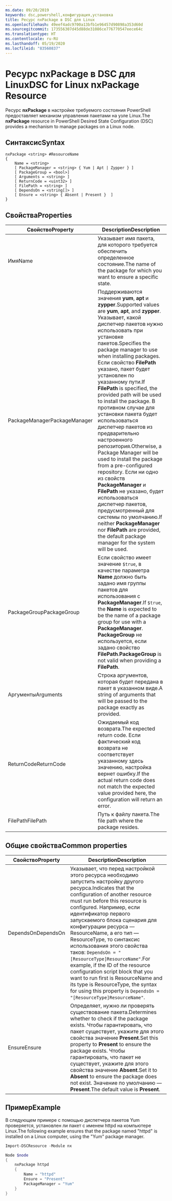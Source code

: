 ```yaml
---
ms.date: 09/20/2019
keywords: dsc,powershell,конфигурация,установка
title: Ресурс nxPackage в DSC для Linux
ms.openlocfilehash: 49eef4adc9700a13bfb1e96457d90898a353d60d
ms.sourcegitcommit: 173556307d45d88de31086ce776770547eece64c
ms.translationtype: HT
ms.contentlocale: ru-RU
ms.lasthandoff: 05/19/2020
ms.locfileid: "83560837"
---
```

# <a name="dsc-for-linux-nxpackage-resource"></a><span data-ttu-id="f8d41-103">Ресурс nxPackage в DSC для Linux</span><span class="sxs-lookup"><span data-stu-id="f8d41-103">DSC for Linux nxPackage Resource</span></span>

<span data-ttu-id="f8d41-104">Ресурс **nxPackage** в настройке требуемого состояния PowerShell предоставляет механизм управления пакетами на узле Linux.</span><span class="sxs-lookup"><span data-stu-id="f8d41-104">The **nxPackage** resource in PowerShell Desired State Configuration (DSC) provides a mechanism to manage packages on a Linux node.</span></span>

## <a name="syntax"></a><span data-ttu-id="f8d41-105">Синтаксис</span><span class="sxs-lookup"><span data-stu-id="f8d41-105">Syntax</span></span>

```Syntax
nxPackage <string> #ResourceName
{
    Name = <string>
    [ PackageManager = <string> { Yum | Apt | Zypper } ]
    [ PackageGroup = <bool>]
    [ Arguments = <string> ]
    [ ReturnCode = <uint32> ]
    [ FilePath = <string> ]
    [ DependsOn = <string[]> ]
    [ Ensure = <string> { Absent | Present }  ]
}
```

## <a name="properties"></a><span data-ttu-id="f8d41-106">Свойства</span><span class="sxs-lookup"><span data-stu-id="f8d41-106">Properties</span></span>

|<span data-ttu-id="f8d41-107">Свойство</span><span class="sxs-lookup"><span data-stu-id="f8d41-107">Property</span></span> |<span data-ttu-id="f8d41-108">Description</span><span class="sxs-lookup"><span data-stu-id="f8d41-108">Description</span></span> |
|---|---|
|<span data-ttu-id="f8d41-109">Имя</span><span class="sxs-lookup"><span data-stu-id="f8d41-109">Name</span></span> |<span data-ttu-id="f8d41-110">Указывает имя пакета, для которого требуется обеспечить определенное состояние.</span><span class="sxs-lookup"><span data-stu-id="f8d41-110">The name of the package for which you want to ensure a specific state.</span></span> |
|<span data-ttu-id="f8d41-111">PackageManager</span><span class="sxs-lookup"><span data-stu-id="f8d41-111">PackageManager</span></span> |<span data-ttu-id="f8d41-112">Поддерживаются значения **yum**, **apt** и **zypper**.</span><span class="sxs-lookup"><span data-stu-id="f8d41-112">Supported values are **yum**, **apt**, and **zypper**.</span></span> <span data-ttu-id="f8d41-113">Указывает, какой диспетчер пакетов нужно использовать при установке пакетов.</span><span class="sxs-lookup"><span data-stu-id="f8d41-113">Specifies the package manager to use when installing packages.</span></span> <span data-ttu-id="f8d41-114">Если свойство **FilePath** указано, пакет будет установлен по указанному пути.</span><span class="sxs-lookup"><span data-stu-id="f8d41-114">If **FilePath** is specified, the provided path will be used to install the package.</span></span> <span data-ttu-id="f8d41-115">В противном случае для установки пакета будет использоваться диспетчер пакетов из предварительно настроенного репозитория.</span><span class="sxs-lookup"><span data-stu-id="f8d41-115">Otherwise, a Package Manager will be used to install the package from a pre-configured repository.</span></span> <span data-ttu-id="f8d41-116">Если ни одно из свойств **PackageManager** и **FilePath** не указано, будет использоваться диспетчер пакетов, предусмотренный для системы по умолчанию.</span><span class="sxs-lookup"><span data-stu-id="f8d41-116">If neither **PackageManager** nor **FilePath** are provided, the default package manager for the system will be used.</span></span> |
|<span data-ttu-id="f8d41-117">PackageGroup</span><span class="sxs-lookup"><span data-stu-id="f8d41-117">PackageGroup</span></span> |<span data-ttu-id="f8d41-118">Если свойство имеет значение `$true`, в качестве параметра **Name** должно быть задано имя группы пакетов для использования с **PackageManager**.</span><span class="sxs-lookup"><span data-stu-id="f8d41-118">If `$true`, the **Name** is expected to be the name of a package group for use with a **PackageManager**.</span></span> <span data-ttu-id="f8d41-119">**PackageGroup** не используется, если задано свойство **FilePath**.</span><span class="sxs-lookup"><span data-stu-id="f8d41-119">**PackageGroup** is not valid when providing a **FilePath**.</span></span> |
|<span data-ttu-id="f8d41-120">Аргументы</span><span class="sxs-lookup"><span data-stu-id="f8d41-120">Arguments</span></span> |<span data-ttu-id="f8d41-121">Строка аргументов, которая будет передана в пакет в указанном виде.</span><span class="sxs-lookup"><span data-stu-id="f8d41-121">A string of arguments that will be passed to the package exactly as provided.</span></span> |
|<span data-ttu-id="f8d41-122">ReturnCode</span><span class="sxs-lookup"><span data-stu-id="f8d41-122">ReturnCode</span></span> |<span data-ttu-id="f8d41-123">Ожидаемый код возврата.</span><span class="sxs-lookup"><span data-stu-id="f8d41-123">The expected return code.</span></span> <span data-ttu-id="f8d41-124">Если фактический код возврата не соответствует указанному здесь значению, настройка вернет ошибку.</span><span class="sxs-lookup"><span data-stu-id="f8d41-124">If the actual return code does not match the expected value provided here, the configuration will return an error.</span></span> |
|<span data-ttu-id="f8d41-125">FilePath</span><span class="sxs-lookup"><span data-stu-id="f8d41-125">FilePath</span></span> |<span data-ttu-id="f8d41-126">Путь к файлу пакета.</span><span class="sxs-lookup"><span data-stu-id="f8d41-126">The file path where the package resides.</span></span> |

## <a name="common-properties"></a><span data-ttu-id="f8d41-127">Общие свойства</span><span class="sxs-lookup"><span data-stu-id="f8d41-127">Common properties</span></span>

|<span data-ttu-id="f8d41-128">Свойство</span><span class="sxs-lookup"><span data-stu-id="f8d41-128">Property</span></span> |<span data-ttu-id="f8d41-129">Description</span><span class="sxs-lookup"><span data-stu-id="f8d41-129">Description</span></span> |
|---|---|
|<span data-ttu-id="f8d41-130">DependsOn</span><span class="sxs-lookup"><span data-stu-id="f8d41-130">DependsOn</span></span> |<span data-ttu-id="f8d41-131">Указывает, что перед настройкой этого ресурса необходимо запустить настройку другого ресурса.</span><span class="sxs-lookup"><span data-stu-id="f8d41-131">Indicates that the configuration of another resource must run before this resource is configured.</span></span> <span data-ttu-id="f8d41-132">Например, если идентификатор первого запускаемого блока сценария для конфигурации ресурса — ResourceName, а его тип — ResourceType, то синтаксис использования этого свойства таков: `DependsOn = "[ResourceType]ResourceName"`.</span><span class="sxs-lookup"><span data-stu-id="f8d41-132">For example, if the ID of the resource configuration script block that you want to run first is ResourceName and its type is ResourceType, the syntax for using this property is `DependsOn = "[ResourceType]ResourceName"`.</span></span> |
|<span data-ttu-id="f8d41-133">Ensure</span><span class="sxs-lookup"><span data-stu-id="f8d41-133">Ensure</span></span> |<span data-ttu-id="f8d41-134">Определяет, нужно ли проверять существование пакета.</span><span class="sxs-lookup"><span data-stu-id="f8d41-134">Determines whether to check if the package exists.</span></span> <span data-ttu-id="f8d41-135">Чтобы гарантировать, что пакет существует, укажите для этого свойства значение **Present**.</span><span class="sxs-lookup"><span data-stu-id="f8d41-135">Set this property to **Present** to ensure the package exists.</span></span> <span data-ttu-id="f8d41-136">Чтобы гарантировать, что пакет не существует, укажите для этого свойства значение **Absent**.</span><span class="sxs-lookup"><span data-stu-id="f8d41-136">Set it to **Absent** to ensure the package does not exist.</span></span> <span data-ttu-id="f8d41-137">Значение по умолчанию — **Present**.</span><span class="sxs-lookup"><span data-stu-id="f8d41-137">The default value is **Present**.</span></span> |

## <a name="example"></a><span data-ttu-id="f8d41-138">Пример</span><span class="sxs-lookup"><span data-stu-id="f8d41-138">Example</span></span>

<span data-ttu-id="f8d41-139">В следующем примере с помощью диспетчера пакетов Yum проверяется, установлен ли пакет с именем httpd на компьютере Linux.</span><span class="sxs-lookup"><span data-stu-id="f8d41-139">The following example ensures that the package named "httpd" is installed on a Linux computer, using the "Yum" package manager.</span></span>

```powershell
Import-DSCResource -Module nx

Node $node
{
    nxPackage httpd
    {
        Name = "httpd"
        Ensure = "Present"
        PackageManager = "Yum"
    }
}
```
